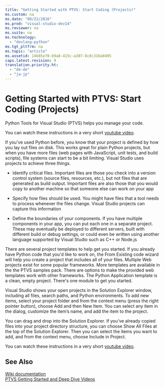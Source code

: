 ```yaml
---
title: "Getting Started with PTVS: Start Coding (Projects)"
ms.custom: na
ms.date: "09/22/2016"
ms.prod: "visual-studio-dev14"
ms.reviewer: na
ms.suite: na
ms.technology: 
  - "devlang-python"
ms.tgt_pltfrm: na
ms.topic: "article"
ms.assetid: 14b85e70-b9a8-415c-a307-8c8c316a0495
caps.latest.revision: 9
translation.priority.ht: 
  - "de-de"
  - "ja-jp"
---
```

# Getting Started with PTVS: Start Coding (Projects)
Python Tools for Visual Studio (PTVS) helps you manage your code.  
  
 You can watch these instructions in a very short [youtube video](https://www.youtube.com/watch?v=KHPoVpL7zHg&list=PLReL099Y5nRdLgGAdrb_YeTdEnd23s6Ff&index=2).  
  
 If you've used Python before, you know that your project is defined by how you lay out files on disk.  This works great for plain Python projects, but when you have more files (web pages with JavaScript, unit tests, and build scripts), file systems can start to be a bit limiting.  Visual Studio uses projects to achieve three things.  
  
-   Identify critical files.  Important files are those you check into a version control system (source files, resources, etc.), but not files that are generated as build output.  Important files are also those that you would copy to another machine so that someone else can work on your app  
  
-   Specify how files should be used.  You might have files that a tool needs to process whenever the files change.  Visual Studio projects can capture this information  
  
-   Define the boundaries of your components.  If you have multiple components in your app, you can put each one in a separate project.  These may eventually be deployed to different servers, built with different build or debug settings, or could even be written using another language supported by Visual Studio such as C++ or Node.js  
  
 There are several project templates to help get you started.  If you already have Python code that you'd like to work on, the From Existing code wizard will help you create a project that includes all of your files.  Multiple Web projects exist for some popular frameworks.  More templates are available in the the PTVS samples pack.  There are options to make the provided web templates work with other frameworks.  The Python Application template is a clean, empty project.  There's one module to get you started.  
  
 Visual Studio shows your open projects in the Solution Explorer window, including all files, search paths, and Python environments.  To add new items, select your project folder and from the context menu (press the right pointer button), choose Add and then New Item.  You can select any item in the dialog, customize the item’s name, and add the item to the project.  
  
 You can drag and drop into the Solution Explorer.  If you've already copied files into your project directory structure, you can choose Show All Files at the top of the Solution Explorer.  Then you can select the items you want to add, and from the context menu, choose Include in Project.  
  
 You can watch these instructions in a very short [youtube video](https://www.youtube.com/watch?v=KHPoVpL7zHg&list=PLReL099Y5nRdLgGAdrb_YeTdEnd23s6Ff&index=2).  
  
## See Also  
 [Wiki documentation](https://github.com/Microsoft/PTVS/wiki/Projects)   
 [PTVS Getting Started and Deep Dive Videos](https://www.youtube.com/playlist?list=PLReL099Y5nRdLgGAdrb_YeTdEnd23s6Ff)